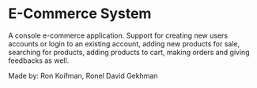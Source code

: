 # E-Commerce System

A console e-commerce application.
Support for creating new users accounts or login to an existing account, adding new products for sale,
searching for products, adding products to cart, making orders and giving feedbacks as well.

Made by: Ron Koifman, Ronel David Gekhman
